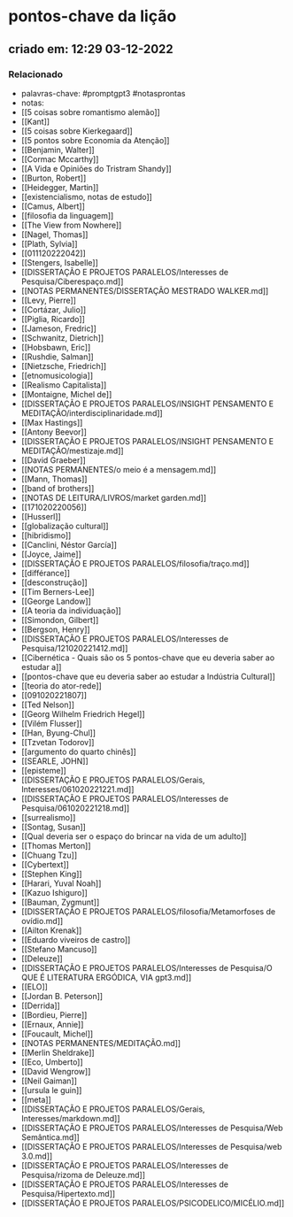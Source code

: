 # pontos-chave da lição
## criado em: 12:29 03-12-2022

### Relacionado
- palavras-chave: #promptgpt3 #notasprontas 
- notas: 
- [[5 coisas sobre romantismo alemão]]
- [[Kant]]
- [[5 coisas sobre Kierkegaard]]
- [[5 pontos sobre Economia da Atenção]]
- [[Benjamin, Walter]]
- [[Cormac Mccarthy]]
- [[A Vida e Opiniões do Tristram Shandy]]
- [[Burton, Robert]]
- [[Heidegger, Martin]]
- [[existencialismo, notas de estudo]]
- [[Camus, Albert]]
- [[filosofia da linguagem]]
- [[The View from Nowhere]]
- [[Nagel, Thomas]]
- [[Plath, Sylvia]]
- [[011120222042]]
- [[Stengers, Isabelle]]
- [[DISSERTAÇÃO E PROJETOS PARALELOS/Interesses de Pesquisa/Ciberespaço.md]]
- [[NOTAS PERMANENTES/DISSERTAÇÃO MESTRADO WALKER.md]]
- [[Levy, Pierre]]
- [[Cortázar, Julio]]
- [[Piglia, Ricardo]]
- [[Jameson, Fredric]]
- [[Schwanitz, Dietrich]]
- [[Hobsbawn, Eric]]
- [[Rushdie, Salman]]
- [[Nietzsche, Friedrich]]
- [[etnomusicologia]]
- [[Realismo Capitalista]]
- [[Montaigne, Michel de]]
- [[DISSERTAÇÃO E PROJETOS PARALELOS/INSIGHT PENSAMENTO E MEDITAÇÃO/interdisciplinaridade.md]]
- [[Max Hastings]]
- [[Antony Beevor]]
- [[DISSERTAÇÃO E PROJETOS PARALELOS/INSIGHT PENSAMENTO E MEDITAÇÃO/mestizaje.md]]
- [[David Graeber]]
- [[NOTAS PERMANENTES/o meio é a mensagem.md]]
- [[Mann, Thomas]]
- [[band of brothers]]
- [[NOTAS DE LEITURA/LIVROS/market garden.md]]
- [[171020220056]]
- [[Husserl]]
- [[globalização cultural]]
- [[hibridismo]]
- [[Canclini, Néstor García]]
- [[Joyce, Jaime]]
- [[DISSERTAÇÃO E PROJETOS PARALELOS/filosofia/traço.md]]
- [[différance]]
- [[desconstrução]]
- [[Tim Berners-Lee]]
- [[George Landow]]
- [[A teoria da individuação]]
- [[Simondon, Gilbert]]
- [[Bergson, Henry]]
- [[DISSERTAÇÃO E PROJETOS PARALELOS/Interesses de Pesquisa/121020221412.md]]
- [[Cibernética -  Quais são os 5 pontos-chave que eu deveria saber ao estudar a]]
- [[pontos-chave que eu deveria saber ao estudar a Indústria Cultural]]
- [[teoria do ator-rede]]
- [[091020221807]]
- [[Ted Nelson]]
- [[Georg Wilhelm Friedrich Hegel]]
- [[Vilém Flusser]]
- [[Han, Byung-Chul]]
- [[Tzvetan Todorov]]
- [[argumento do quarto chinês]]
- [[SEARLE, JOHN]]
- [[episteme]]
- [[DISSERTAÇÃO E PROJETOS PARALELOS/Gerais, Interesses/061020221221.md]]
- [[DISSERTAÇÃO E PROJETOS PARALELOS/Interesses de Pesquisa/061020221218.md]]
- [[surrealismo]]
- [[Sontag, Susan]]
- [[Qual deveria ser o espaço do brincar na vida de um adulto]]
- [[Thomas Merton]]
- [[Chuang Tzu]]
- [[Cybertext]]
- [[Stephen King]]
- [[Harari, Yuval Noah]]
- [[Kazuo Ishiguro]]
- [[Bauman, Zygmunt]]
- [[DISSERTAÇÃO E PROJETOS PARALELOS/filosofia/Metamorfoses de ovídio.md]]
- [[Ailton Krenak]]
- [[Eduardo viveiros de castro]]
- [[Stefano Mancuso]]
- [[Deleuze]]
- [[DISSERTAÇÃO E PROJETOS PARALELOS/Interesses de Pesquisa/O QUE É LITERATURA ERGÓDICA, VIA gpt3.md]]
- [[ELO]]
- [[Jordan B. Peterson]]
- [[Derrida]]
- [[Bordieu, Pierre]]
- [[Ernaux, Annie]]
- [[Foucault, Michel]]
- [[NOTAS PERMANENTES/MEDITAÇÃO.md]]
- [[Merlin Sheldrake]]
- [[Eco, Umberto]]
- [[David Wengrow]]
- [[Neil Gaiman]]
- [[ursula le guin]]
- [[meta]]
- [[DISSERTAÇÃO E PROJETOS PARALELOS/Gerais, Interesses/markdown.md]]
- [[DISSERTAÇÃO E PROJETOS PARALELOS/Interesses de Pesquisa/Web Semântica.md]]
- [[DISSERTAÇÃO E PROJETOS PARALELOS/Interesses de Pesquisa/web 3.0.md]]
- [[DISSERTAÇÃO E PROJETOS PARALELOS/Interesses de Pesquisa/rizoma de Deleuze.md]]
- [[DISSERTAÇÃO E PROJETOS PARALELOS/Interesses de Pesquisa/Hipertexto.md]]
- [[DISSERTAÇÃO E PROJETOS PARALELOS/PSICODELICO/MICÉLIO.md]]
